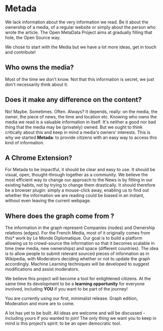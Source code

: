 # Metada

We lack information about the very information we read. Be it about the ownership of a media, of a regular website or simply about the person who wrote the article. The Open MetaData Project aims at gradually filling that hole, the Open Source way.

We chose to start with the Media but we have a lot more ideas, get in touch and contribute!

## Who owns the media?

Most of the time we don't know. Not that this information is secret, we just don't necessarily think about it.

## Does it make any difference on the content?

No! Maybe. Sometimes. Often. Always? It depends, really: on the media, the owner, the piece of news, the time and location etc. Knowing who owns the media we read is a valuable information in itself. It's neither a good nor bad thing that the media may be (privately) owned. But we ought to think critically about this and keep in mind a media's owners' interests. This is why we started **Metada**: to provide citizens with an easy way to access this kind of information. 


## A Chrome Extension?

For Metada to be impactful, it should be clear and easy to use. It should be visual, open, thought-through together as a community. We believe the most efficient way to change our approach to the News is by fitting in our existing habits, not by trying to change them drastically. It should therefore be a browser plugin: simply a mouse-click away, enabling us to find out whether the information we are reading could be biased in an instant, without even leaving the current webpage.


## Where does the graph come from ?

The information in the graph represent Companies (nodes) and Ownership relations (edges). For the French Media, most of it originally comes from this*  work by Le Monde Diplomatique. Our goal is to build a platform allowing us to crowd-source the information so that it becomes scalable in time (new media, new ownerships) and space (different countries). The idea is to allow people to submit relevant sourced pieces of information as in Wikipedia, with Moderators deciding whether or not to update the graph accordingly. Machine Learning techniques will be developed to suggest modifications and assist moderators.


We believe this project will become a tool for enlightened citizens. At the same time its development to be a **learning opportunity** for everyone involved, including **YOU** if you want to be part of the journey!


You are currently using our first, minimalist release. Graph edition, Moderation and more are to come.

A lot has yet to be built. All ideas are welcome and will be discussed - including yours if you wanted to join! The only thing we want you to keep in mind is this project’s spirit: to be an open democratic tool.
